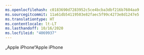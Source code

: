 ```yaml
---
ms.openlocfilehash: c0183690d7283952c5ce4bcba3dbf216b7604aa9
ms.sourcegitcommit: 11a61db54119503e82faec5f99c4273e8d1247e5
ms.translationtype: HT
ms.contentlocale: lt-LT
ms.lasthandoff: 10/16/2020
ms.locfileid: "4069937"
---
```

<span data-ttu-id="a1bc8-101">„Apple iPhone“</span><span class="sxs-lookup"><span data-stu-id="a1bc8-101">Apple iPhone</span></span>